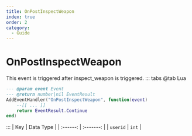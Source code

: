 ```yaml
---
title: OnPostInspectWeapon
index: true
order: 2
category:
  - Guide
---
```


# OnPostInspectWeapon
This event is triggered after inspect_weapon is triggered.
::: tabs
@tab Lua
```lua
--- @param event Event
--- @return number|nil EventResult
AddEventHandler("OnPostInspectWeapon", function(event)
    --[[ ... ]]
    return EventResult.Continue
end)
```

:::
|    Key   | Data Type |
| :------: | :-------: |
| `userid` |   `int`   |